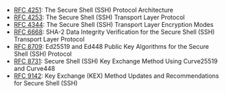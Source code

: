 * [RFC 4251][rfc4251]: The Secure Shell (SSH) Protocol Architecture
* [RFC 4253][rfc4253]: The Secure Shell (SSH) Transport Layer Protocol
* [RFC 4344][rfc4344]: The Secure Shell (SSH) Transport Layer Encryption Modes
* [RFC 6668][rfc6668]: SHA-2 Data Integrity Verification for the Secure Shell (SSH) Transport Layer Protocol
* [RFC 8709][rfc8709]: Ed25519 and Ed448 Public Key Algorithms for the Secure Shell (SSH) Protocol
* [RFC 8731][rfc8731]: Secure Shell (SSH) Key Exchange Method Using Curve25519 and Curve448
* [RFC 9142][rfc9142]: Key Exchange (KEX) Method Updates and Recommendations for Secure Shell (SSH)

[rfc4251]: https://www.rfc-editor.org/rfc/rfc4251
[rfc4253]: https://www.rfc-editor.org/rfc/rfc4253
[rfc4344]: https://www.rfc-editor.org/rfc/rfc4344
[rfc6668]: https://www.rfc-editor.org/rfc/rfc6668
[rfc8709]: https://www.rfc-editor.org/rfc/rfc8709
[rfc8731]: https://www.rfc-editor.org/rfc/rfc8731
[rfc9142]: https://www.rfc-editor.org/rfc/rfc9142
